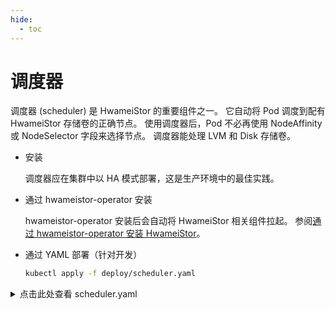 ```yaml
---
hide:
  - toc
---
```


# 调度器

调度器 (scheduler) 是 HwameiStor 的重要组件之一。
它自动将 Pod 调度到配有 HwameiStor 存储卷的正确节点。
使用调度器后，Pod 不必再使用 NodeAffinity 或 NodeSelector 字段来选择节点。
调度器能处理 LVM 和 Disk 存储卷。

- 安装

    调度器应在集群中以 HA 模式部署，这是生产环境中的最佳实践。

- 通过 hwameistor-operator 安装

    hwameistor-operator 安装后会自动将 HwameiStor 相关组件拉起。
    参阅[通过 hwameistor-operator 安装 HwameiStor](../install/deploy-operator.md)。

- 通过 YAML 部署（针对开发）

    ```bash
    kubectl apply -f deploy/scheduler.yaml
    ```

<details>
    <summary>点击此处查看 scheduler.yaml</summary>
    <pre><code>
apiVersion: apps/v1
kind: Deployment
metadata:
  name: hwameistor-scheduler
  namespace: {{ .Release.Namespace }}
spec:
  replicas: {{ .Values.scheduler.replicas }}
  selector:
    matchLabels:
      app: hwameistor-scheduler
  strategy:
    type: Recreate
  template:
    metadata:
      labels:
        app: hwameistor-scheduler
    spec:
      affinity:
        nodeAffinity:
          preferredDuringSchedulingIgnoredDuringExecution:
            - weight: 1
              preference:
                matchExpressions:
                  - key: node-role.kubernetes.io/master
                    operator: Exists
                  - key: node-role.kubernetes.io/control-plane
                    operator: Exists
      containers:
      - args:
        - -v=2
        - --bind-address=0.0.0.0
        - --leader-elect=false
        - --leader-elect-resource-name=hwameistor-scheduler
        - --leader-elect-resource-namespace={{ .Release.Namespace }}
        - --config=/etc/hwameistor/hwameistor-scheduler-config.yaml
        image: {{ .Values.global.hwameistorImageRegistry }}/{{ .Values.scheduler.imageRepository }}:{{ template "hwameistor.scheudlerImageTag" . }}
        imagePullPolicy: IfNotPresent
        name: hwameistor-kube-scheduler
        resources:
          {{- toYaml .Values.scheduler.resources | nindent 12 }}
        terminationMessagePath: /dev/termination-log
        terminationMessagePolicy: File
        volumeMounts:
        - mountPath: /etc/hwameistor/
          name: hwameistor-scheduler-config
          readOnly: true
      volumes:
      - configMap:
          name: hwameistor-scheduler-config 
          items:
          - key: hwameistor-scheduler-config.yaml
            path: hwameistor-scheduler-config.yaml
        name: hwameistor-scheduler-config
      serviceAccountName: hwameistor-admin 
      serviceAccount: hwameistor-admin
      tolerations:
      - key: CriticalAddonsOnly
        operator: Exists
      - effect: NoSchedule
        key: node.kubernetes.io/not-ready
        operator: Exists
      - effect: NoSchedule
        key: node-role.kubernetes.io/master
        operator: Exists
      - effect: NoSchedule
        key: node-role.kubernetes.io/control-plane
        operator: Exists
      - effect: NoSchedule
        key: node.cloudprovider.kubernetes.io/uninitialized
        operator: Exists
    </code></pre>
</details>
